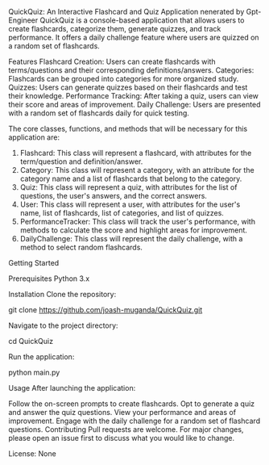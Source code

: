 QuickQuiz: An Interactive Flashcard and Quiz Application nenerated by Gpt-Engineer
QuickQuiz is a console-based application that allows users to create flashcards, categorize them, generate quizzes, and track performance. It offers a daily challenge feature where users are quizzed on a random set of flashcards.

Features
Flashcard Creation: Users can create flashcards with terms/questions and their corresponding definitions/answers.
Categories: Flashcards can be grouped into categories for more organized study.
Quizzes: Users can generate quizzes based on their flashcards and test their knowledge.
Performance Tracking: After taking a quiz, users can view their score and areas of improvement.
Daily Challenge: Users are presented with a random set of flashcards daily for quick testing.


The core classes, functions, and methods that will be necessary for this application are:

1. Flashcard: This class will represent a flashcard, with attributes for the term/question and definition/answer.
2. Category: This class will represent a category, with an attribute for the category name and a list of flashcards that belong to the category.
3. Quiz: This class will represent a quiz, with attributes for the list of questions, the user's answers, and the correct answers.
4. User: This class will represent a user, with attributes for the user's name, list of flashcards, list of categories, and list of quizzes.
5. PerformanceTracker: This class will track the user's performance, with methods to calculate the score and highlight areas for improvement.
6. DailyChallenge: This class will represent the daily challenge, with a method to select random flashcards.

Getting Started

Prerequisites
Python 3.x

Installation
Clone the repository:

git clone https://github.com/joash-muganda/QuickQuiz.git


Navigate to the project directory:

cd QuickQuiz


Run the application:

python main.py


Usage
After launching the application:

Follow the on-screen prompts to create flashcards.
Opt to generate a quiz and answer the quiz questions.
View your performance and areas of improvement.
Engage with the daily challenge for a random set of flashcard questions.
Contributing
Pull requests are welcome. For major changes, please open an issue first to discuss what you would like to change.

License:
None